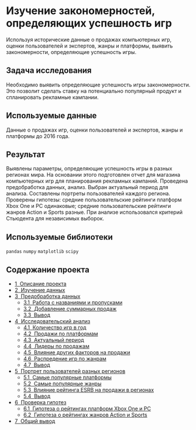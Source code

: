 # Изучение закономерностей, определяющих успешность игр
Используя исторические данные о продажах компьютерных игр, оценки пользователей и экспертов, жанры и платформы, выявить закономерности, определяющие успешность игры.
## Задача исследования
Необходимо выявить определяющие успешность игры закономерности. Это позволит сделать ставку на потенциально популярный продукт и спланировать рекламные кампании.
## Используемые данные 
Данные о продажах игр, оценки пользователей и экспертов, жанры и платформы до 2016 года.
## Результат
Выявлены параметры, определяющие успешность игры в разных регионах мира. На основании этого подготовлен отчет для магазина компьютерных игр для планирования рекламных кампаний. Проведена предобработка данных, анализ. Выбран актуальный период для анализа. Составлены портреты пользователей каждого региона. Проверены гипотезы: средние пользовательские рейтинги платформ Xbox One и PC одинаковые; средние пользовательские рейтинги жанров Action и Sports разные. При анализе использовался критерий Стьюдента для независимых выборок.
## Используемые библиотеки 
`pandas` `numpy` `matplotlib` `scipy` 
## Содержание проекта
<div class="toc"><ul class="toc-item"><li><span><a href="#Описание-проекта" data-toc-modified-id="Описание-проекта-1"><span class="toc-item-num">1&nbsp;&nbsp;</span>Описание проекта</a></span></li><li><span><a href="#Изучение-данных" data-toc-modified-id="Изучение-данных-2"><span class="toc-item-num">2&nbsp;&nbsp;</span>Изучение данных</a></span></li><li><span><a href="#Предобработка-данных" data-toc-modified-id="Предобработка-данных-3"><span class="toc-item-num">3&nbsp;&nbsp;</span>Предобработка данных</a></span><ul class="toc-item"><li><span><a href="#Работа-с-названиями-и-пропусками" data-toc-modified-id="Работа-с-названиями-и-пропусками-3.1"><span class="toc-item-num">3.1&nbsp;&nbsp;</span>Работа с названиями и пропусками</a></span></li><li><span><a href="#Добавление-суммарных-продаж" data-toc-modified-id="Добавление-суммарных-продаж-3.2"><span class="toc-item-num">3.2&nbsp;&nbsp;</span>Добавление суммарных продаж</a></span></li><li><span><a href="#Вывод" data-toc-modified-id="Вывод-3.3"><span class="toc-item-num">3.3&nbsp;&nbsp;</span>Вывод</a></span></li></ul></li><li><span><a href="#Исследовательский-анализ" data-toc-modified-id="Исследовательский-анализ-4"><span class="toc-item-num">4&nbsp;&nbsp;</span>Исследовательский анализ</a></span><ul class="toc-item"><li><span><a href="#Количество-игр-в-год" data-toc-modified-id="Количество-игр-в-год-4.1"><span class="toc-item-num">4.1&nbsp;&nbsp;</span>Количество игр в год</a></span></li><li><span><a href="#Продажи-по-платформам" data-toc-modified-id="Продажи-по-платформам-4.2"><span class="toc-item-num">4.2&nbsp;&nbsp;</span>Продажи по платформам</a></span></li><li><span><a href="#Актуальный-период" data-toc-modified-id="Актуальный-период-4.3"><span class="toc-item-num">4.3&nbsp;&nbsp;</span>Актуальный период</a></span></li><li><span><a href="#Лидеры-по-продажам" data-toc-modified-id="Лидеры-по-продажам-4.4"><span class="toc-item-num">4.4&nbsp;&nbsp;</span>Лидеры по продажам</a></span></li><li><span><a href="#Влияние-других-факторов-на-продажи" data-toc-modified-id="Влияние-других-факторов-на-продажи-4.5"><span class="toc-item-num">4.5&nbsp;&nbsp;</span>Влияние других факторов на продажи</a></span></li><li><span><a href="#Распредение-игр-по-жанрам" data-toc-modified-id="Распредение-игр-по-жанрам-4.6"><span class="toc-item-num">4.6&nbsp;&nbsp;</span>Распредение игр по жанрам</a></span></li><li><span><a href="#Вывод" data-toc-modified-id="Вывод-4.7"><span class="toc-item-num">4.7&nbsp;&nbsp;</span>Вывод</a></span></li></ul></li><li><span><a href="#Портрет-пользователей-разных-регионов" data-toc-modified-id="Портрет-пользователей-разных-регионов-5"><span class="toc-item-num">5&nbsp;&nbsp;</span>Портрет пользователей разных регионов</a></span><ul class="toc-item"><li><span><a href="#Самые-популярные-платформы" data-toc-modified-id="Самые-популярные-платформы-5.1"><span class="toc-item-num">5.1&nbsp;&nbsp;</span>Самые популярные платформы</a></span></li><li><span><a href="#Самые-популярные-жанры" data-toc-modified-id="Самые-популярные-жанры-5.2"><span class="toc-item-num">5.2&nbsp;&nbsp;</span>Самые популярные жанры</a></span></li><li><span><a href="#Влияние-рейтинга-ESRB-на-продажи-в-регионах" data-toc-modified-id="Влияние-рейтинга-ESRB-на-продажи-в-регионах-5.3"><span class="toc-item-num">5.3&nbsp;&nbsp;</span>Влияние рейтинга ESRB на продажи в регионах</a></span></li><li><span><a href="#Вывод" data-toc-modified-id="Вывод-5.4"><span class="toc-item-num">5.4&nbsp;&nbsp;</span>Вывод</a></span></li></ul></li><li><span><a href="#Проверка-гипотез" data-toc-modified-id="Проверка-гипотез-6"><span class="toc-item-num">6&nbsp;&nbsp;</span>Проверка гипотез</a></span><ul class="toc-item"><li><span><a href="#Гипотеза-о-рейтингах-платформ-Xbox-One-и-PC" data-toc-modified-id="Гипотеза-о-рейтингах-платформ-Xbox-One-и-PC-6.1"><span class="toc-item-num">6.1&nbsp;&nbsp;</span>Гипотеза о рейтингах платформ Xbox One и PC</a></span></li><li><span><a href="#Гипотеза-о-рейтингах-жанров-Action-и-Sports" data-toc-modified-id="Гипотеза-о-рейтингах-жанров-Action-и-Sports-6.2"><span class="toc-item-num">6.2&nbsp;&nbsp;</span>Гипотеза о рейтингах жанров Action и Sports</a></span></li></ul></li><li><span><a href="#Общий-вывод" data-toc-modified-id="Общий-вывод-7"><span class="toc-item-num">7&nbsp;&nbsp;</span>Общий вывод</a></span></li></ul></div>